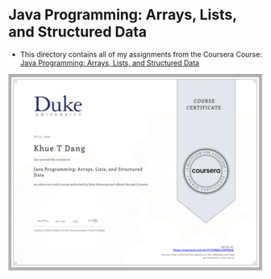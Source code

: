 # Java Programming: Arrays, Lists, and Structured Data

- This directory contains all of my assignments from the Coursera Course: [Java Programming: Arrays, Lists, and Structured Data](https://www.coursera.org/learn/java-programming-arrays-lists-data?specialization=java-programming)

<img src="./certificate.png" width=800>